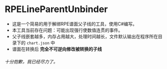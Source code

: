 ﻿# RPELineParentUnbinder

- 这是一个简易的用于解绑RPE谱面父子线的工具，使用C#编写。
- 本工具当前存在问题：可能出现强行使数值连贯的事件。
- 父子线嵌套越多，内存占用越大，处理时间越长，文件默认输出在程序所在目录下的 `chart.json` 中
- 谱面在转换后 __完全不可逆向修改被转换的子线__ 

###### 十分抱歉，我已经尽力了。